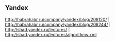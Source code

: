 Yandex
-

http://habrahabr.ru/company/yandex/blog/208120/
|
http://habrahabr.ru/company/yandex/blog/208244/
|
http://shad.yandex.ru/lectures/
|
http://shad.yandex.ru/lectures/algorithms.xml
